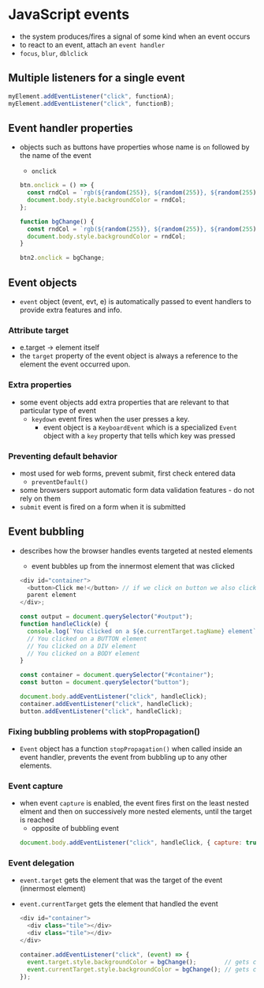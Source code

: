 # JavaScript events

- the system produces/fires a signal of some kind when an event occurs
- to react to an event, attach an `event handler`
- `focus`, `blur`, `dblclick`

## Multiple listeners for a single event

```js
myElement.addEventListener("click", functionA);
myElement.addEventListener("click", functionB);
```

## Event handler properties

- objects such as buttons have properties whose name is `on` followed by the name of the event

  - `onclick`

  ```js
  btn.onclick = () => {
    const rndCol = `rgb(${random(255)}, ${random(255)}, ${random(255)})`;
    document.body.style.backgroundColor = rndCol;
  };

  function bgChange() {
    const rndCol = `rgb(${random(255)}, ${random(255)}, ${random(255)})`;
    document.body.style.backgroundColor = rndCol;
  }

  btn2.onclick = bgChange;
  ```

## Event objects

- `event` object (event, evt, e) is automatically passed to event handlers to provide extra features and info.

### Attribute target

- e.target -> element itself
- the `target` property of the event object is always a reference to the element the event occurred upon.

### Extra properties

- some event objects add extra properties that are relevant to that particular type of event
  - `keydown` event fires when the user presses a key.
    - event object is a `KeyboardEvent` which is a specialized `Event` object with a `key` property that tells which key was pressed

### Preventing default behavior

- most used for web forms, prevent submit, first check entered data
  - `preventDefault()`
- some browsers support automatic form data validation features - do not rely on them
- `submit` event is fired on a form when it is submitted

## Event bubbling

- describes how the browser handles events targeted at nested elements

  - event bubbles up from the innermost element that was clicked

  ```js
  <div id="container">
    <button>Click me!</button> // if we click on button we also click on div,
    parent element
  </div>;

  const output = document.querySelector("#output");
  function handleClick(e) {
    console.log(`You clicked on a ${e.currentTarget.tagName} element`);
    // You clicked on a BUTTON element
    // You clicked on a DIV element
    // You clicked on a BODY element
  }

  const container = document.querySelector("#container");
  const button = document.querySelector("button");

  document.body.addEventListener("click", handleClick);
  container.addEventListener("click", handleClick);
  button.addEventListener("click", handleClick);
  ```

### Fixing bubbling problems with stopPropagation()

- `Event` object has a function `stopPropagation()` when called inside an event handler, prevents the event from bubbling up to any other elements.

### Event capture

- when event `capture` is enabled, the event fires first on the least nested elment and then on successively more nested elements, until the target is reached
  - opposite of bubbling event
  ```js
  document.body.addEventListener("click", handleClick, { capture: true });
  ```

### Event delegation

- `event.target` gets the element that was the target of the event (innermost element)
- `event.currentTarget` gets the element that handled the event

  ```js
  <div id="container">
    <div class="tile"></div> 
    <div class="tile"></div>
  </div>

  container.addEventListener("click", (event) => {
    event.target.style.backgroundColor = bgChange();        // gets clicked inner, child element (div class="tile" element)
    event.currentTarget.style.backgroundColor = bgChange(); // gets clicked element that handles event -> container element(object)
  });
  ```
